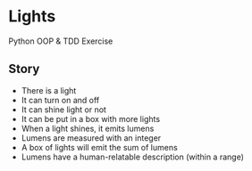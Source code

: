 # Lights

Python OOP & TDD Exercise

## Story

- There is a light
- It can turn on and off
- It can shine light or not
- It can be put in a box with more lights
- When a light shines, it emits lumens
- Lumens are measured with an integer
- A box of lights will emit the sum of lumens
- Lumens have a human-relatable description (within a range)
